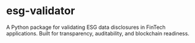 # esg-validator
A Python package for validating ESG data disclosures in FinTech applications. Built for transparency, auditability, and blockchain readiness.
